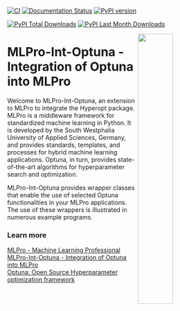 [![CI](https://github.com/fhswf/MLPro-Int-Optuna/actions/workflows/ci.yml/badge.svg)](https://github.com/fhswf/MLPro-Int-Optuna/actions/workflows/ci.yml)
[![Documentation Status](https://readthedocs.org/projects/mlpro-int-optuna/badge/?version=latest)](https://mlpro-int-optuna.readthedocs.io/en/latest/?badge=latest)
[![PyPI version](https://badge.fury.io/py/mlpro-int-optuna.svg)](https://badge.fury.io/py/mlpro-int-optuna)
<!---
[![Anaconda-Version Badge](https://anaconda.org/mlpro-int-optuna/mlpro-int-optuna/badges/version.svg)](https://anaconda.org/mlpro-int-optuna/mlpro)
[![Anaconda-Downloads Badge](https://img.shields.io/conda/dn/mlpro-int-optuna/mlpro-int-optuna?color=green&label=Anaconda.org%20Total%20downloads&style=flat-square)](https://anaconda.org/mlpro-int-river/mlpro-int-optuna)
--->
[![PyPI Total Downloads](https://static.pepy.tech/personalized-badge/mlpro-int-optuna?period=total&units=international_system&left_color=blue&right_color=orange&left_text=PyPI%20Total%20Downloads)](https://pepy.tech/project/mlpro-int-optuna)
[![PyPI Last Month Downloads](https://static.pepy.tech/personalized-badge/mlpro-int-optuna?period=month&units=international_system&left_color=blue&right_color=orange&left_text=PyPI%20Last%20Month%20Downloads)](https://pepy.tech/project/mlpro-int-optuna)


<img src="https://github.com/fhswf/MLPro-Int-Optuna/blob/main/doc/logo/original/logo.png?raw=True" align="right" width="40%"/>

# MLPro-Int-Optuna - Integration of Optuna into MLPro
Welcome to MLPro-Int-Optuna, an extension to MLPro to integrate the Hyperopt package. MLPro is a middleware framework for standardized machine learning in Python. It is developed by the South Westphalia University of Applied Sciences, Germany, and provides standards, templates, and processes for hybrid machine learning applications. Optuna, in turn, provides state-of-the-art algorithms for hyperparameter search and optimization.

MLPro-Int-Optuna provides wrapper classes that enable the use of selected Optuna functionalities in your MLPro applications. The use of these wrappers is illustrated in numerous example programs.

### Learn more
[MLPro - Machine Learning Professional](https://mlpro.readthedocs.io)   
[MLPro-Int-Optuna - Integration of Optuna into MLPro](https://mlpro-int-optuna.readthedocs.io)   
[Optuna: Open Source Hyperparameter optimization framework](https://optuna.org/)   
